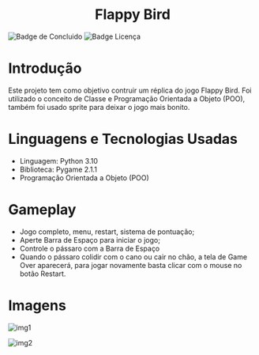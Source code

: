  <h1 align="center"> Flappy Bird </h1>
 
 ![Badge de Concluido](https://img.shields.io/badge/status-conclu%C3%ADdo-green?style=for-the-badge)
 ![Badge Licença](https://img.shields.io/badge/license-mit-blue?style=for-the-badge)
 

 # Introdução
 Este projeto tem como objetivo contruir um réplica do jogo Flappy Bird. Foi utilizado o conceito de Classe e Programação Orientada a Objeto (POO), também foi usado sprite para deixar o jogo mais bonito.

 # Linguagens e Tecnologias Usadas
 - Linguagem: Python 3.10
 - Biblioteca: Pygame 2.1.1
 - Programação Orientada a Objeto (POO)
 
 # Gameplay
 - Jogo completo, menu, restart, sistema de pontuação;
 - Aperte Barra de Espaço para iniciar o jogo;
 - Controle o pássaro com a Barra de Espaço
 - Quando o pássaro colidir com o cano ou cair no chão, a tela de Game Over aparecerá, para jogar novamente basta clicar com o mouse no botão Restart.
 
 # Imagens
 ![img1](https://user-images.githubusercontent.com/115511374/199855941-6c790b15-0619-4521-88c0-88eb62d3e263.png)
 
 ![img2](https://user-images.githubusercontent.com/115511374/199856244-9f9dd663-b2c8-4957-a8fd-3e3626b7712c.png)
